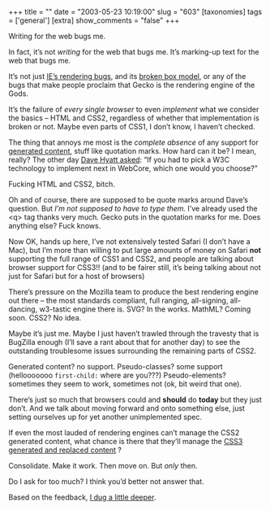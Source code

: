 +++
title = ""
date = "2003-05-23 10:19:00"
slug = "603"
[taxonomies]
tags = ['general']
[extra]
show_comments = "false"
+++

Writing for the web bugs me.

In fact, it’s not *writing* for the web that bugs me. It’s marking-up text for the web that bugs me.

It’s not just [IE’s rendering bugs](http://ln.hixie.ch/?start=1051031464&count=1), and its [broken box model](http://www.webmasterworld.com/forum83/652.htm "details on the broken box model"), or any of the bugs that make people proclaim that Gecko is the rendering engine of the Gods.

It’s the failure of *every single browser* to even *implement* what we consider the basics – HTML and CSS2, regardless of whether that implementation is broken or not. Maybe even parts of CSS1, I don’t know, I haven’t checked.

The thing that annoys me most is the *complete absence* of any support for [generated content](http://www.w3schools.com/css/css_reference.asp#generatedcontent), stuff like quotation marks. How hard can it be? I mean, really? The other day [Dave Hyatt asked](http://www.mozillazine.org/weblogs/hyatt/archives/2003_05.html#003340): <q>If you had to pick a W3C technology to implement next in WebCore, which one would you choose?</q>

Fucking HTML and CSS2, bitch.

Oh and of course, there are supposed to be quote marks around Dave’s question. But *I’m not supposed to have to type them.* I’ve already used the &lt;q&gt; tag thanks very much. Gecko puts in the quotation marks for me. Does anything else? Fuck knows.

Now OK, hands up here, I’ve not extensively tested Safari (I don’t have a Mac), but I’m more than willing to put large amounts of money on Safari **not** supporting the full range of CSS1 and CSS2, and people are talking about browser support for CSS3!! (and to be fairer still, it’s being talking about not just for Safari but for a host of browsers)

There’s pressure on the Mozilla team to produce the best rendering engine out there – the most standards compliant, full ranging, all-signing, all-dancing, w3-tastic engine there is. SVG? In the works. MathML? Coming soon. CSS2? No idea.

Maybe it’s just me. Maybe I just haven’t trawled through the travesty that is BugZilla enough (I’ll save a rant about that for another day) to see the outstanding troublesome issues surrounding the remaining parts of CSS2.

Generated content? no support. Pseudo-classes? some support (hellooooooo `first-child:` where are you???) Pseudo-elements? sometimes they seem to work, sometimes not (ok, bit weird that one).

There’s just so much that browsers could and **should** do **today** but they just don’t. And we talk about moving forward and onto something else, just setting ourselves up for yet another unimplemented spec.

If even the most lauded of rendering engines can’t manage the CSS2 generated content, what chance is there that they’ll manage the [CSS3 generated and replaced content](http://www.w3.org/TR/css3-content/) ?

Consolidate. Make it work. Then move on. But *only* then.

Do I ask for too much? I think you’d better not answer that.

<ins></ins>

Based on the feedback, [I dug a little deeper](http://philwilson.org/blog/2003/06/i-from-our-web-app-documentation-not.html).
